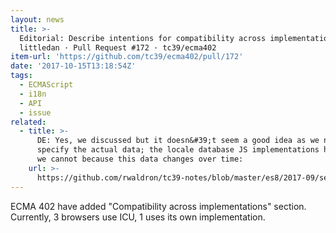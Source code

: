 ```yaml
---
layout: news
title: >-
  Editorial: Describe intentions for compatibility across implementations by
  littledan · Pull Request #172 · tc39/ecma402
item-url: 'https://github.com/tc39/ecma402/pull/172'
date: '2017-10-15T13:18:54Z'
tags:
  - ECMAScript
  - i18n
  - API
  - issue
related:
  - title: >-
      DE: Yes, we discussed but it doesn&#39;t seem a good idea as we need to
      specify the actual data; the locale database JS implementations have. But
      we cannot because this data changes over time:
    url: >-
      https://github.com/rwaldron/tc39-notes/blob/master/es8/2017-09/sep-26.md#11iib-how-should-ecma-402-proceed-in-light-of-icu-standardization-concerns
---
```

ECMA 402 have added "Compatibility across implementations" section.
Currently, 3 browsers use ICU, 1 uses its own implementation.
